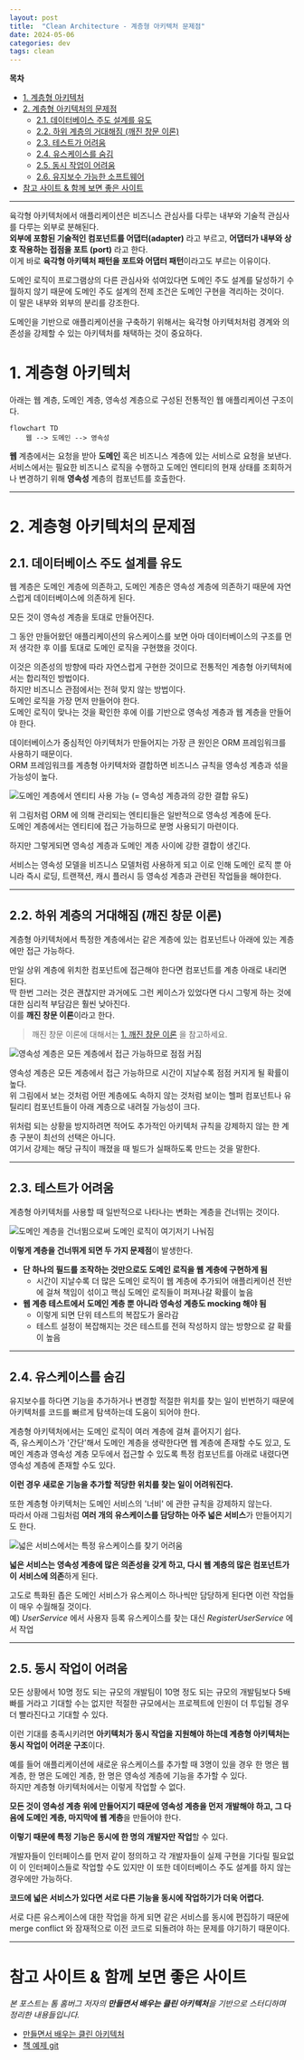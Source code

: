 ```yaml
---
layout: post
title:  "Clean Architecture - 계층형 아키텍처 문제점"
date: 2024-05-06
categories: dev
tags: clean
---
```


**목차**

<!-- TOC -->
* [1. 계층형 아키텍처](#1-계층형-아키텍처)
* [2. 계층형 아키텍처의 문제점](#2-계층형-아키텍처의-문제점)
  * [2.1. 데이터베이스 주도 설계를 유도](#21-데이터베이스-주도-설계를-유도)
  * [2.2. 하위 계층의 거대해짐 (깨진 창문 이론)](#22-하위-계층의-거대해짐-깨진-창문-이론)
  * [2.3. 테스트가 어려움](#23-테스트가-어려움)
  * [2.4. 유스케이스를 숨김](#24-유스케이스를-숨김)
  * [2.5. 동시 작업이 어려움](#25-동시-작업이-어려움)
  * [2.6. 유지보수 가능한 소프트웨어](#26-유지보수-가능한-소프트웨어)
* [참고 사이트 & 함께 보면 좋은 사이트](#참고-사이트--함께-보면-좋은-사이트)
<!-- TOC -->

---

육각형 아키텍처에서 애플리케이션은 비즈니스 관심사를 다루는 내부와 기술적 관심사를 다루는 외부로 분해된다.  
**외부에 포함된 기술적인 컴포넌트를 어댑터(adapter)** 라고 부르고, **어댑터가 내부와 상호 작용하는 접점을 포트 (port)** 라고 한다.  
이게 바로 **육각형 아키텍처 패턴을 포트와 어댑터 패턴**이라고도 부르는 이유이다.

도메인 로직이 프로그램상의 다른 관심사와 섞여있다면 도메인 주도 설계를 달성하기 수월하지 않기 때문에 도메인 주도 설계의 전제 조건은 도메인 구현을 격리하는 것이다.  
이 말은 내부와 외부의 분리를 강조한다.

도메인을 기반으로 애플리케이션을 구축하기 위해서는 육각형 아키텍처처럼 경계와 의존성을 강제할 수 있는 아키텍처를 채택하는 것이 중요하다.

# 1. 계층형 아키텍처

아래는 웹 계층, 도메인 계층, 영속성 계층으로 구성된 전통적인 웹 애플리케이션 구조이다.

```mermaid
flowchart TD
    웹 --> 도메인 --> 영속성
```

**웹** 계층에서는 요청을 받아 **도메인** 혹은 비즈니스 계층에 있는 서비스로 요청을 보낸다.  
서비스에서는 필요한 비즈니스 로직을 수행하고 도메인 엔티티의 현재 상태를 조회하거나 변경하기 위해 **영속성** 계층의 컴포넌트를 호출한다.

---

# 2. 계층형 아키텍처의 문제점

## 2.1. 데이터베이스 주도 설계를 유도

웹 계층은 도메인 계층에 의존하고, 도메인 계층은 영속성 계층에 의존하기 때문에 자연스럽게 데이터베이스에 의존하게 된다.

모든 것이 영속성 계층을 토대로 만들어진다.

그 동안 만들어왔던 애플리케이션의 유스케이스를 보면 아마 데이터베이스의 구조를 먼저 생각한 후 이를 토대로 도메인 로직을 구현했을 것이다.

이것은 의존성의 방향에 따라 자연스럽게 구현한 것이므로 전통적인 계층형 아키텍처에서는 합리적인 방법이다.  
하지만 비즈니스 관점에서는 전혀 맞지 않는 방법이다.  
도메인 로직을 가장 먼저 만들어야 한다.  
도메인 로직이 맞나는 것을 확인한 후에 이를 기반으로 영속성 계층과 웹 계층을 만들어야 한다.

데이터베이스가 중심적인 아키텍처가 만들어지는 가장 큰 원인은 ORM 프레임워크를 사용하기 때문이다.  
ORM 프레임워크를 계층형 아키텍처와 결합하면 비즈니스 규칙을 영속성 계층과 섞을 가능성이 높다.

![도메인 계층에서 엔티티 사용 가능 (= 영속성 계층과의 강한 결합 유도)](/assets/img/dev/2024/0506/domain.png)

위 그림처럼 ORM 에 의해 관리되는 엔티티들은 일반적으로 영속성 계층에 둔다.  
도메인 계층에서는 엔티티에 접근 가능하므로 분명 사용되기 마련이다.

하지만 그렇게되면 영속성 계층과 도메인 계층 사이에 강한 결합이 생긴다.

서비스는 영속성 모델을 비즈니스 모델처럼 사용하게 되고 이로 인해 도메인 로직 뿐 아니라 즉시 로딩, 트랜잭션, 캐시 플러시 등 영속성 계층과 관련된 작업들을 해야한다.

---

## 2.2. 하위 계층의 거대해짐 (깨진 창문 이론)

계층형 아키텍처에서 특정한 계층에서는 같은 계층에 있는 컴포넌트나 아래에 있는 계층에만 접근 가능하다.

만일 상위 계층에 위치한 컴포넌트에 접근해야 한다면 컴포넌트를 계층 아래로 내리면 된다.  
딱 한번 그러는 것은 괜찮지만 과거에도 그런 케이스가 있었다면 다시 그렇게 하는 것에 대한 심리적 부담감은 훨씬 낮아진다.  
이를 **깨진 창문 이론**이라고 한다.

> 깨진 창문 이론에 대해서는 [1. 깨진 창문 이론](https://assu10.github.io/dev/2024/06/09/clean-shotcut/#1-%EA%B9%A8%EC%A7%84-%EC%B0%BD%EB%AC%B8-%EC%9D%B4%EB%A1%A0) 을 참고하세요.

![영속성 계층은 모든 계층에서 접근 가능하므로 점점 커짐](/assets/img/dev/2024/0506/domain_2.png)

영속성 계층은 모든 계층에서 접근 가능하므로 시간이 지날수록 점점 커지게 될 확률이 높다.  
위 그림에서 보는 것처럼 어떤 계층에도 속하지 않는 것처럼 보이는 헬퍼 컴포넌트나 유틸리티 컴포넌트들이 아래 계층으로 내려질 가능성이 크다.

위처럼 되는 상황을 방지하려면 적어도 추가적인 아키텍처 규칙을 강제하지 않는 한 계층 구분이 최선의 선택은 아니다.  
여기서 강제는 해당 규칙이 깨졌을 때 빌드가 실패하도록 만드는 것을 말한다.

---

## 2.3. 테스트가 어려움

계층형 아키텍처를 사용할 때 일반적으로 나타나는 변화는 계층을 건너뛰는 것이다.

![도메인 계층을 건너뜀으로써 도메인 로직이 여기저기 나눠짐](/assets/img/dev/2024/0506/domain_3.png)

**이렇게 계층을 건너뛰게 되면 두 가지 문제점**이 발생한다.

- **단 하나의 필드를 조작하는 것만으로도 도메인 로직을 웹 계층에 구현하게 됨**
  - 시간이 지날수록 더 많은 도메인 로직이 웹 계층에 추가되어 애플리케이션 전반에 걸쳐 책임이 섞이고 핵심 도메인 로직들이 퍼져나갈 확률이 높음
- **웹 계층 테스트에서 도메인 계층 뿐 아니라 영속성 계층도 mocking 해야 됨**
  - 이렇게 되면 단위 테스트의 복잡도가 올라감
  - 테스트 설정이 복잡해지는 것은 테스트를 전혀 작성하지 않는 방향으로 갈 확률이 높음

---

## 2.4. 유스케이스를 숨김

유지보수를 하다면 기능을 추가하거나 변경할 적절한 위치를 찾는 일이 빈번하기 때문에 아키텍처를 코드를 빠르게 탐색하는데 도움이 되어야 한다.

계층형 아키텍처에서는 도메인 로직이 여러 계층에 걸쳐 흩어지기 쉽다.  
즉, 유스케이스가 '간단'해서 도메인 계층을 생략한다면 웹 계층에 존재할 수도 있고, 도메인 계층과 영속성 계층 모두에서 접근할 수 있도록 특정 컴포넌트를 아래로 내렸다면 
영속성 계층에 존재할 수도 있다.

**이런 경우 새로운 기능을 추가할 적당한 위치를 찾는 일이 어려워진다.**

또한 계층형 아키텍처는 도메인 서비스의 '너비' 에 관한 규칙을 강제하지 않는다.  
따라서 아래 그림처럼 **여러 개의 유스케이스를 담당하는 아주 넓은 서비스**가 만들어지기도 한다.

![넓은 서비스에서는 특정 유스케이스를 찾기 어려움](/assets/img/dev/2024/0506/domain_4.png)

**넓은 서비스는 영속성 계층에 많은 의존성을 갖게 하고, 다시 웹 계층의 많은 컴포넌트가 이 서비스에 의존**하게 된다.

고도로 특화된 좁은 도메인 서비스가 유스케이스 하나씩만 담당하게 된다면 이런 작업들이 매우 수월해질 것이다.  
예) _UserService_ 에서 사용자 등록 유스케이스를 찾는 대신 _RegisterUserService_ 에서 작업

---

## 2.5. 동시 작업이 어려움

모든 상황에서 10명 정도 되는 규모의 개발팀이 10명 정도 되는 규모의 개발팀보다 5배 빠를 거라고 기대할 수는 없지만 적절한 규모에서는 프로젝트에 인원이 더 투입될 경우 
더 빨라진다고 기대할 수 있다.

이런 기대를 충족시키려면 **아키텍처가 동시 작업을 지원해야 하는데 계층형 아키텍처는 동시 작업이 어려운 구조**이다.

예를 들어 애플리케이션에 새로운 유스케이스를 추가할 때 3명이 있을 경우 한 명은 웹 계층, 한 명은 도메인 계층, 한 명은 영속성 계층에 기능을 추가할 수 있다.  
하지만 계층형 아키텍처에서는 이렇게 작업할 수 없다.

**모든 것이 영속성 계층 위에 만들어지기 때문에 영속성 계층을 먼저 개발해야 하고, 그 다음에 도메인 계층, 마지막에 웹 계층**을 만들어야 한다.

**이렇기 때문에 특정 기능은 동시에 한 명의 개발자만 작업**할 수 있다.

개발자들이 인터페이스를 먼저 같이 정의하고 각 개발자들이 실제 구현을 기다릴 필요없이 이 인터페이스들로 작업할 수도 있지만 이 또한 데이터베이스 주도 설계를 하지 않는 경우에만 가능하다.

**코드에 넓은 서비스가 있다면 서로 다른 기능을 동시에 작업하기가 더욱 어렵다.**

서로 다른 유스케이스에 대한 작업을 하게 되면 같은 서비스를 동시에 편집하기 때문에 merge conflict 와 잠재적으로 이전 코드로 되돌려야 하는 문제를 야기하기 때문이다.

---

# 참고 사이트 & 함께 보면 좋은 사이트

*본 포스트는 톰 홈버그 저자의 **만들면서 배우는 클린 아키텍처**을 기반으로 스터디하며 정리한 내용들입니다.*

* [만들면서 배우는 클린 아키텍처](https://wikibook.co.kr/clean-architecture/)
* [책 예제 git](https://github.com/wikibook/clean-architecture)